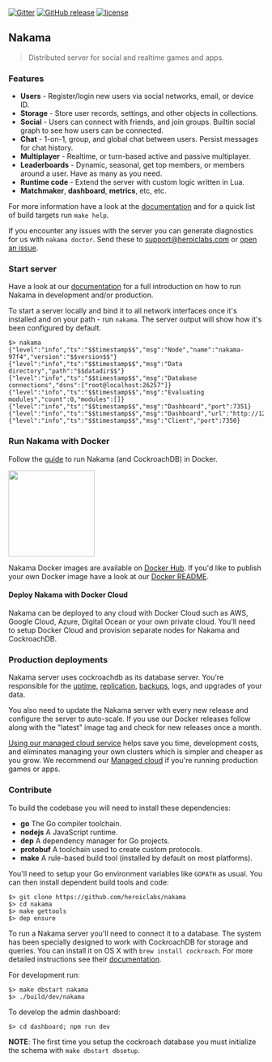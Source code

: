 [![Gitter](https://img.shields.io/gitter/room/heroiclabs/nakama.svg?style=for-the-badge)](https://gitter.io/heroiclabs/nakama)
[![GitHub release](https://img.shields.io/github/release/heroiclabs/nakama.svg?style=for-the-badge)](https://heroiclabs.com/docs/nakama-download/)
[![license](https://img.shields.io/github/license/heroiclabs/nakama.svg?style=for-the-badge)](#)

## Nakama

> Distributed server for social and realtime games and apps.

### Features

* **Users** - Register/login new users via social networks, email, or device ID.
* **Storage** - Store user records, settings, and other objects in collections.
* **Social** - Users can connect with friends, and join groups. Builtin social graph to see how users can be connected.
* **Chat** - 1-on-1, group, and global chat between users. Persist messages for chat history.
* **Multiplayer** - Realtime, or turn-based active and passive multiplayer.
* **Leaderboards** - Dynamic, seasonal, get top members, or members around a user. Have as many as you need.
* **Runtime code** - Extend the server with custom logic written in Lua.
* **Matchmaker**, **dashboard**, **metrics**, etc, etc.

For more information have a look at the [documentation](https://heroiclabs.com/docs/) and for a quick list of build targets run `make help`.

If you encounter any issues with the server you can generate diagnostics for us with `nakama doctor`. Send these to support@heroiclabs.com or [open an issue](https://github.com/heroiclabs/nakama/issues).

### Start server

Have a look at our [documentation](https://heroiclabs.com/docs/running-nakama/) for a full introduction on how to run Nakama in development and/or production.

To start a server locally and bind it to all network interfaces once it's installed and on your path - run `nakama`. The server output will show how it's been configured by default.

```
$> nakama
{"level":"info","ts":"$$timestamp$$","msg":"Node","name":"nakama-97f4","version":"$$version$$"}
{"level":"info","ts":"$$timestamp$$","msg":"Data directory","path":"$$datadir$$"}
{"level":"info","ts":"$$timestamp$$","msg":"Database connections","dsns":["root@localhost:26257"]}
{"level":"info","ts":"$$timestamp$$","msg":"Evaluating modules","count":0,"modules":[]}
{"level":"info","ts":"$$timestamp$$","msg":"Dashboard","port":7351}
{"level":"info","ts":"$$timestamp$$","msg":"Dashboard","url":"http://127.0.0.1:7351"}
{"level":"info","ts":"$$timestamp$$","msg":"Client","port":7350}
```

### Run Nakama with Docker

Follow the [guide](https://heroiclabs.com/docs/install-docker-quickstart/) to run Nakama (and CockroachDB) in Docker.

<a href="https://heroiclabs.com/docs/install/docker/"><img src="https://upload.wikimedia.org/wikipedia/commons/7/79/Docker_%28container_engine%29_logo.png" width="170"></a>

Nakama Docker images are available on [Docker Hub](http://hub.docker.com/r/heroiclabs/nakama/). If you'd like to publish your own Docker image have a look at our [Docker README](https://github.com/heroiclabs/nakama/blob/master/install/docker/README.md).

#### Deploy Nakama with Docker Cloud

Nakama can be deployed to any cloud with Docker Cloud such as AWS, Google Cloud, Azure, Digital Ocean or your own private cloud. You'll need to setup Docker Cloud and provision separate nodes for Nakama and CockroachDB.

### Production deployments

Nakama server uses cockroachdb as its database server. You're responsible for the [uptime](https://en.wikipedia.org/wiki/Uptime), [replication](https://en.wikipedia.org/wiki/Replication_(computing)), [backups](https://en.wikipedia.org/wiki/Backup), logs, and upgrades of your data.

You also need to update the Nakama server with every new release and configure the server to auto-scale. If you use our Docker releases follow along with the "latest" image tag and check for new releases once a month.

[Using our managed cloud service](https://heroiclabs.com/managed-cloud/) helps save you time, development costs, and eliminates managing your own clusters which is simpler and cheaper as you grow. We recommend our [Managed cloud](https://heroiclabs.com/managed-cloud/) if you're running production games or apps.

### Contribute

To build the codebase you will need to install these dependencies:

* __go__ The Go compiler toolchain.
* __nodejs__ A JavaScript runtime.
* __dep__ A dependency manager for Go projects.
* __protobuf__ A toolchain used to create custom protocols.
* __make__ A rule-based build tool (installed by default on most platforms).

You'll need to setup your Go environment variables like `GOPATH` as usual. You can then install dependent build tools and code:

```
$> git clone https://github.com/heroiclabs/nakama
$> cd nakama
$> make gettools
$> dep ensure
```

To run a Nakama server you'll need to connect it to a database. The system has been specially designed to work with CockroachDB for storage and queries. You can install it on OS X with `brew install cockroach`. For more detailed instructions see their [documentation](https://www.cockroachlabs.com/docs/install-cockroachdb.html).

For development run:

```
$> make dbstart nakama
$> ./build/dev/nakama
```

To develop the admin dashboard:
```
$> cd dashboard; npm run dev
```

__NOTE__: The first time you setup the cockroach database you must initialize the schema with `make dbstart dbsetup`.
